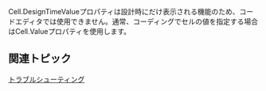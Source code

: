 Cell.DesignTimeValueプロパティは設計時にだけ表示される機能のため、コードエディタでは使用できません。通常、コーディングでセルの値を指定する場合はCell.Valueプロパティを使用します。

## 関連トピック

[トラブルシューティング](gcdocsite__documentlink?toc-item-id=bc257039-b6b1-4130-b079-bb9fa2c116bd)